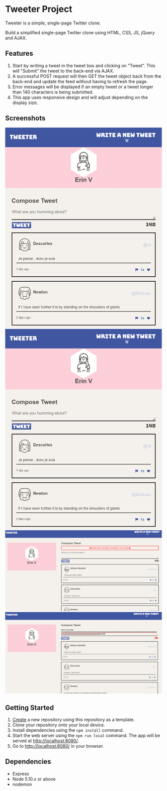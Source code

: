 # Tweeter Project

Tweeter is a simple, single-page Twitter clone.

Build a simplified single-page Twitter clone using HTML, CSS, JS, jQuery and AJAX.


## Features


1. Start by writing a tweet in the tweet box and clicking on "Tweet". This will "Submit" the tweet to the back-end via AJAX.
2. A successful POST request will then GET the tweet object back from the back-end and update the feed without having to refresh the page.
3. Error messages will be displayed if an empty tweet or a tweet longer than 140 characters is being submitted.
4. This app uses responsive design and will adjust depending on the display size.


## Screenshots
!["Main Page"](https://github.com/erinrinv/Tweeter/blob/master/public/images/tweetsquish.png)
!["responsive design"](https://github.com/erinrinv/Tweeter/blob/master/public/images/tweetsquish.png)
!["Error: blank submittion"](https://github.com/erinrinv/Tweeter/blob/master/public/images/error.png)
!["Error: Over tweet limit"](https://github.com/erinrinv/Tweeter/blob/master/public/images/toomanycharacters.png)


## Getting Started

1. [Create](https://docs.github.com/en/repositories/creating-and-managing-repositories/creating-a-repository-from-a-template) a new repository using this repository as a template.
2. Clone your repository onto your local device.
3. Install dependencies using the `npm install` command.
3. Start the web server using the `npm run local` command. The app will be served at <http://localhost:8080/>.
4. Go to <http://localhost:8080/> in your browser.

## Dependencies

- Express
- Node 5.10.x or above
- nodemon
